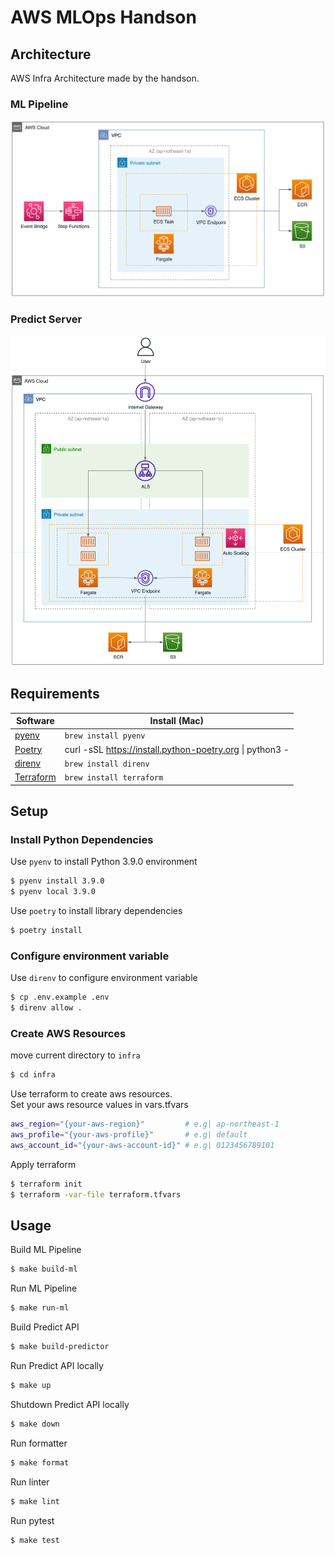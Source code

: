 # AWS MLOps Handson
## Architecture
AWS Infra Architecture made by the handson.

### ML Pipeline
![ml_pipeline](./imgs/ml_pipeline_architecture.png)

### Predict Server
![predict_server](./imgs/predict_server_architecture.png)

## Requirements
| Software                   | Install (Mac)              |
|----------------------------|----------------------------|
| [pyenv](https://github.com/pyenv/pyenv#installation)             | `brew install pyenv`       |
| [Poetry](https://python-poetry.org/docs/#installation)           | curl -sSL https://install.python-poetry.org &#x7C; python3 - |
| [direnv](https://formulae.brew.sh/formula/direnv)           | `brew install direnv`      |
| [Terraform](https://developer.hashicorp.com/terraform/tutorials/aws-get-started/install-cli#install-terraform)    | `brew install terraform`   |

## Setup
### Install Python Dependencies
Use `pyenv` to install Python 3.9.0 environment
```bash
$ pyenv install 3.9.0
$ pyenv local 3.9.0
```

Use `poetry` to install library dependencies 
```bash
$ poetry install
```

### Configure environment variable
Use `direnv` to configure environment variable
```bash
$ cp .env.example .env
$ direnv allow .
```

### Create AWS Resources
move current directory to `infra` 
```bash
$ cd infra
```

Use terraform to create aws resources.   
Set your aws resource values in vars.tfvars
```bash
aws_region="{your-aws-region}"         # e.g| ap-northeast-1
aws_profile="{your-aws-profile}"       # e.g| default
aws_account_id="{your-aws-account-id}" # e.g| 0123456789101
```
Apply terraform
```bash
$ terraform init
$ terraform -var-file terraform.tfvars
```

## Usage
Build ML Pipeline
```bash
$ make build-ml
```

Run ML Pipeline
```bash
$ make run-ml
```

Build Predict API
```bash
$ make build-predictor
```

Run Predict API locally
```bash
$ make up
```

Shutdown Predict API locally
```bash
$ make down
```

Run formatter
```bash
$ make format
```

Run linter 
```bash
$ make lint 
```

Run pytest 
```bash
$ make test 
```
